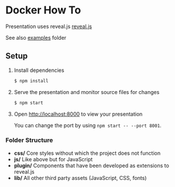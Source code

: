 # Docker How To
Presentation uses reveal.js [reveal.js](https://github.com/hakimel/reveal.js)

See also [examples](https://github.com/patrykomiotek/docker-how-to/tree/master/examples) folder

## Setup

1. Install dependencies
   ```sh
   $ npm install
   ```

1. Serve the presentation and monitor source files for changes
   ```sh
   $ npm start
   ```

1. Open <http://localhost:8000> to view your presentation

   You can change the port by using `npm start -- --port 8001`.


### Folder Structure
- **css/** Core styles without which the project does not function
- **js/** Like above but for JavaScript
- **plugin/** Components that have been developed as extensions to reveal.js
- **lib/** All other third party assets (JavaScript, CSS, fonts)

